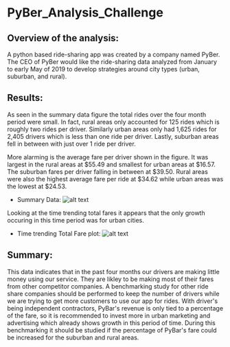 # PyBer_Analysis_Challenge
## Overview of the analysis:
A python based ride-sharing app was created by a company named PyBer.  The CEO of PyBer would like the ride-sharing data analyzed from January to early May of 2019 to develop strategies around city types (urban, suburban, and rural).

## Results:
As seen in the summary data figure the total rides over the four month period were small.  In fact, rural areas only accounted for 125 rides which is roughly two rides per driver.  Similarly urban areas only had 1,625 rides for 2,405 drivers which is less than one ride per driver.  Lastly, suburban areas fell in between with just over 1 ride per driver.  

More alarming is the average fare per driver shown in the figure.  It was largest in the rural areas at $55.49 and smallest for urban areas at $16.57.  The suburban fares per driver falling in between at $39.50.  Rural areas were also the highest average fare per ride at $34.62 while urban areas was the lowest at $24.53.

* Summary Data:
![alt text](https://github.com/jj2773/School_District_Analysis_Challenge/blob/main/analysis/summarydf.PNG)

Looking at the time trending total fares it appears that the only growth occuring in this time period was for urban cities. 

* Time trending Total Fare plot:
![alt text](https://github.com/jj2773/School_District_Analysis_Challenge/blob/main/analysis/Fig1.PNG)

## Summary:
This data indicates that in the past four months our drivers are making little money using our service.  They are likley to be making most of their fares from other competitor companies.  A benchmarking study for other ride share companies should be performed to keep the number of drivers while we are trying to get more customers to use our app for rides.  With driver's being independent contractors, PyBar's revenue is only tied to a percentage of the fare, so it is recommended to invest more in urban marketing and advertising which already shows growth in this period of time.  During this benchmarking it should be studied if the percentage of PyBar's fare could be increased for the suburban and rural areas.  
